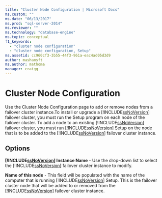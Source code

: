 ```yaml
---
title: "Cluster Node Configuration | Microsoft Docs"
ms.custom: ""
ms.date: "06/13/2017"
ms.prod: "sql-server-2014"
ms.reviewer: ""
ms.technology: "database-engine"
ms.topic: conceptual
f1_keywords: 
  - "cluster node configuration"
  - "cluster node configuration, Setup"
ms.assetid: cc960cf3-3b55-44f3-961a-eac4ad05d3d9
author: mashamsft
ms.author: mathoma
manager: craigg
---
```

# Cluster Node Configuration
  Use the Cluster Node Configuration page to add or remove nodes from a failover cluster instance.To install or upgrade a [!INCLUDE[ssNoVersion](../../includes/ssnoversion-md.md)] failover cluster, you must run the Setup program on each node of the failover cluster. To add a node to an existing [!INCLUDE[ssNoVersion](../../includes/ssnoversion-md.md)] failover cluster, you must run [!INCLUDE[ssNoVersion](../../includes/ssnoversion-md.md)] Setup on the node that is to be added to the [!INCLUDE[ssNoVersion](../../includes/ssnoversion-md.md)] failover cluster instance.  
  
## Options  
 **[!INCLUDE[ssNoVersion](../../includes/ssnoversion-md.md)] Instance Name** - Use the drop-down list to select the [!INCLUDE[ssNoVersion](../../includes/ssnoversion-md.md)] failover cluster instance to modify.  
  
 **Name of this node** - This field will be populated with the name of the computer that is running [!INCLUDE[ssNoVersion](../../includes/ssnoversion-md.md)] Setup. This is the failover cluster node that will be added to or removed from the [!INCLUDE[ssNoVersion](../../includes/ssnoversion-md.md)] failover cluster instance.  
  
  

